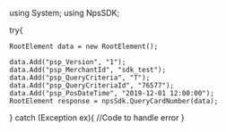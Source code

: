 using System;
using NpsSDK;

try{

    RootElement data = new RootElement();

    data.Add("psp_Version", "1");
    data.Add("psp_MerchantId", "sdk_test");
    data.Add("psp_QueryCriteria", "T");
    data.Add("psp_QueryCriteriaId", "76577");
    data.Add("psp_PosDateTime", "2019-12-01 12:00:00");
    RootElement response = npsSdk.QueryCardNumber(data);

}
catch (Exception ex){
    //Code to handle error
}

